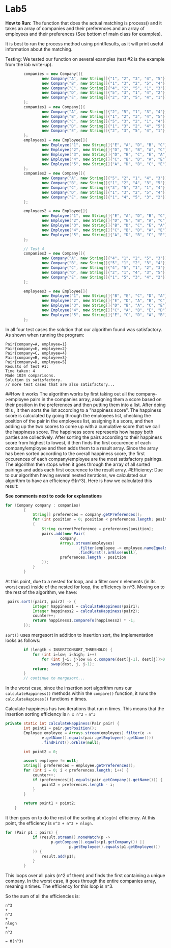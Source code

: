 # Lab5
__How to Run:__
The function that does the actual matching is process()
and it takes an array of companies and their preferences
and an array of employees and their preferences (See bottom 
of main class for examples).

It is best to run the process method using printResults, as it will print useful information about the
matching.


Testing:
We tested our function on several examples (test #2 is the 
example from the lab write-up).

```java
        companies = new Company[]{
                new Company("A", new String[]{"1", "2", "3", "4", "5"}),
                new Company("B", new String[]{"1", "3", "2", "5", "4"}),
                new Company("C", new String[]{"4", "2", "5", "1", "3"}),
                new Company("D", new String[]{"5", "3", "1", "4", "2"}),
                new Company("E", new String[]{"2", "3", "5", "4", "1"}),
        };
        companies1 = new Company[]{
                new Company("A", new String[]{"2", "5", "1", "3", "4"}),
                new Company("B", new String[]{"1", "2", "3", "4", "5"}),
                new Company("C", new String[]{"5", "3", "2", "1", "4"}),
                new Company("D", new String[]{"1", "3", "2", "4", "5"}),
                new Company("E", new String[]{"2", "3", "5", "4", "1"}),
        };
        employees1 = new Employee[]{
                new Employee("1", new String[]{"E", "A", "D", "B", "C"}),
                new Employee("2", new String[]{"D", "E", "B", "A", "C"}),
                new Employee("3", new String[]{"D", "B", "C", "E", "A"}),
                new Employee("4", new String[]{"C", "B", "D", "A", "E"}),
                new Employee("5", new String[]{"A", "D", "B", "C", "E"}),
        };
        companies2 = new Company[]{
                new Company("A", new String[]{"5", "2", "1", "4", "3"}),
                new Company("B", new String[]{"1", "2", "4", "3", "5"}),
                new Company("C", new String[]{"3", "5", "2", "1", "4"}),
                new Company("D", new String[]{"1", "3", "2", "5", "4"}),
                new Company("E", new String[]{"1", "4", "5", "3", "2"}),
        };

        employees2 = new Employee[]{
                new Employee("1", new String[]{"E", "A", "D", "B", "C"}),
                new Employee("2", new String[]{"D", "E", "B", "A", "C"}),
                new Employee("3", new String[]{"B", "D", "C", "E", "A"}),
                new Employee("4", new String[]{"C", "B", "D", "A", "E"}),
                new Employee("5", new String[]{"A", "D", "B", "C", "E"}),
        };

        // Test 4
        companies3 = new Company[]{
                new Company("A", new String[]{"4", "1", "2", "5", "3"}),
                new Company("B", new String[]{"5", "1", "2", "3", "4"}),
                new Company("C", new String[]{"4", "5", "1", "2", "3"}),
                new Company("D", new String[]{"2", "1", "4", "3", "5"}),
                new Company("E", new String[]{"1", "5", "3", "4", "2"}),
        };

        employees3 = new Employee[]{
                new Employee("1", new String[]{"B", "E", "C", "D", "A"}),
                new Employee("2", new String[]{"E", "D", "A", "B", "C"}),
                new Employee("3", new String[]{"D", "B", "A", "C", "E"}),
                new Employee("4", new String[]{"C", "A", "B", "E", "D"}),
                new Employee("5", new String[]{"E", "C", "D", "A", "B"}),
        };
```

In all four test cases the
solution that our algorithm found was satisfactory. As shown when running the program:
```
Pair{company=A, employee=1}
Pair{company=E, employee=2}
Pair{company=C, employee=4}
Pair{company=B, employee=3}
Pair{company=D, employee=5}
Results of test #1:
Time taken: 4
Made 1034 comparisons.
Solution is satisfactory.
// more test cases that are also satisfactory...
```
##How it works
The algorithm works by first taking out all the company->employee pairs in the companies array, assigning them a score based on their position in the preferences and then putting them into a list. After doing this
, it then sorts the list according to a "happiness score". The happiness score is calculated by going through the employees list, checking the position of the pair in the employees list, assigning it a score, and then adding up the two scores to come up with a cumulative score that we call the happiness score. The happiness score represents how happy both parties are collectively. After sorting the pairs according to their happiness score from highest to lowest, it then finds the first occurence of each company/employee and then adds them to a result array. Since the array has been sorted according to the overall happiness score, the first occurences of each company/employee are the most satisfactory pairings. 
The algorithm then stops when it goes through the array of all sorted pairings and adds each first occurence to the result array.
#Efficiency:
Due to our algorithm having several nested iterations, we
calculated our algorithm to have an efficiency ϴ(n^3). Here is how we calculated this result:

__See comments next to code for explanations__

```java
for (Company company : companies) 
        {
            String[] preferences = company.getPreferences();
            for (int position = 0; position < preferences.length; position++)  // Nested for loop (n^2)
            {
                String currentPreference = preferences[position];
                pairs.add(new Pair(
                        company,
                        Arrays.stream(employees)
                                .filter(employee -> employee.nameEquals(currentPreference)) // filter over n elements (n)
                                .findFirst().orElse(null),
                        preferences.length - position
                ));
            }
        }
```
At this point, due to a nested for loop, and a filter 
over n elements (in its worst case)
inside of the nested for loop, the efficiency is n^3. Moving on to the rest of the algorithm, we have:

```java
 pairs.sort((pair1, pair2) -> {
            Integer happiness1 = calculateHappiness(pair1);
            Integer happiness2 = calculateHappiness(pair2);
            counter++;
            return happiness1.compareTo(happiness2) * -1;
        });
```
``sort()`` uses mergesort in addition to insertion sort, the
implementation looks as follows:

```java
        if (length < INSERTIONSORT_THRESHOLD) {
            for (int i=low; i<high; i++)
                for (int j=i; j>low && c.compare(dest[j-1], dest[j])>0; j--)
                    swap(dest, j, j-1);
            return;
        }
        // continue to mergesort...
```
In the worst case, since the insertion sort algorithm runs our `calculateHappiness()` methods within the `compare()` function, it runs the `calculateHapiness()` functions n times.


Calculate happiness has two iterations that run n times. This means that the insertion sorting efficiency is `n x n^2` = `n^3`

```java
private static int calculateHappiness(Pair pair) {
        int point1 = pair.getPosition();
        Employee employee = Arrays.stream(employees).filter(e ->
                e.getName().equals(pair.getEmployee().getName()))
                .findFirst().orElse(null);

        int point2 = 0;

        assert employee != null;
        String[] preferences = employee.getPreferences();
        for (int i = 0; i < preferences.length; i++) {
            counter++;
            if (preferences[i].equals(pair.getCompany().getName())) {
                point2 = preferences.length - i;
            }
        }

        return point1 + point2;
    }
```
It then goes on to do the rest of the sorting at `nlog(n)` efficiency.
At this point, the efficiency is `n^3 + n^3 + nlogn`.

```java
for (Pair p1 : pairs) {
            if (result.stream().noneMatch(p ->
                    p.getCompany().equals(p1.getCompany()) ||
                            p.getEmployee().equals(p1.getEmployee())
            )) {
                result.add(p1);
            }
        }
```
This loops over all pairs (n^2 of them) and finds the first containing 
a unique company.  In the worst case, it goes through the entire companies array, meaning n times.
The efficiency for this loop is n^3.

So the sum of all the efficiencies is:
```
n^3
+
n^3
+
nlogn 
+
n^3

= ϴ(n^3)
```

